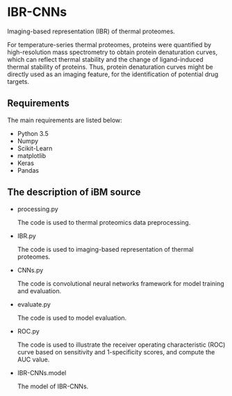 # IBR-CNNs
Imaging-based representation (IBR) of thermal proteomes.

For temperature-series thermal proteomes, proteins were quantified by high-resolution mass spectrometry to obtain protein denaturation curves, which can reflect thermal stability and the change of ligand-induced thermal stability of proteins. Thus, protein denaturation curves might be directly used as an imaging feature, for the identification of potential drug targets. 

## Requirements

The main requirements are listed below:

* Python 3.5
* Numpy
* Scikit-Learn
* matplotlib
* Keras
* Pandas


## The description of iBM source

* processing.py

    The code is used to thermal proteomics data preprocessing.

* IBR.py

    The code is used to imaging-based representation of thermal proteomes.

* CNNs.py

    The code is convolutional neural networks framework for model training and evaluation.

* evaluate.py

    The code is used to model evaluation.

* ROC.py

    The code is used to illustrate the receiver operating characteristic (ROC) curve based on sensitivity and 1-specificity scores, and compute the AUC value.

* IBR-CNNs.model 

    The model of IBR-CNNs.
